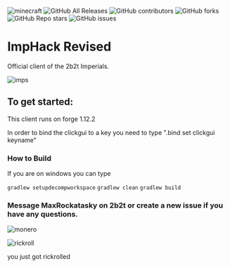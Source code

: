 ![minecraft](https://img.shields.io/badge/Minecraft-1.12.2-blue.svg)
![GitHub All Releases](https://img.shields.io/github/downloads/Supergamer5465/ImpHack-Revised/total?color=purple)
![GitHub contributors](https://img.shields.io/github/contributors/Supergamer5465/ImpHack-Revised?logo=github)
![GitHub forks](https://img.shields.io/github/forks/Supergamer5465/ImpHack-Revised?logo=github)
![GitHub Repo stars](https://img.shields.io/github/stars/Supergamer5465/ImpHack-Revised?logo=github)
![GitHub issues](https://img.shields.io/github/issues/Supergamer5465/ImpHack-Revised?logo=Github)

# ImpHack Revised
Official client of the 2b2t Imperials.

![imps](https://user-images.githubusercontent.com/64598162/137604406-ef3e8459-b1c6-4094-9354-d3e8c9853c39.png)

## To get started:
This client runs on forge 1.12.2

In order to bind the clickgui to a key you need to type ".bind set clickgui keyname"

### How to Build 
If you are on windows you can type 

`gradlew setupdecompworkspace`
`gradlew clean`
`gradlew build`

### Message MaxRockatasky on 2b2t or create a new issue if you have any questions.

![monero](https://cdn.discordapp.com/attachments/840168131652747266/899713998864388136/sigma.png)

![rickroll](https://c.tenor.com/o656qFKDzeUAAAAC/rick-astley-never-gonna-give-you-up.gif)

you just got rickrolled
